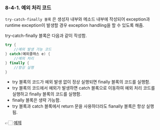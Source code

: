 ### 8-4-1. 예외 처리 코드

`try-catch-finally 블록` 은 생성자 내부와 메소드 내부에 작성되어 exception과 runtime exception이 발생할 경우 exception handling을 할 수 있도록 해줌.

try-catch-finally 블록은 다음과 같이 작성함.

```java
try {
	//예외 발생 가능 코드
} catch(예외클래스 e) {
	//예외 처리
} finally {
	//항상 실행
}
```

- try 블록의 코드가 예외 발생 없이 정상 실행되면 finally 블록의 코드를 실행함.
- try 블록의 코드에서 예외가 발생하면 catch 블록으로 이동하여 예외 처리 코드를 실행하고 finally 블록의 코드를 실행함.
- finally 블록은 생략 가능함.
- try 블록과 catch 블록에서 return 문을 사용하더라도 fianally 블록은 항상 실행됨.

👉🏻 [예제](https://github.com/gimhanul/Java/tree/master/src/exception/exception_handing)